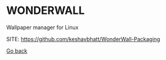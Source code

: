 # WONDERWALL
 
 Wallpaper manager for Linux
 
 SITE: https://github.com/keshavbhatt/WonderWall-Packaging

 [Go back](https://portable-linux-apps.github.io/apps.html)
